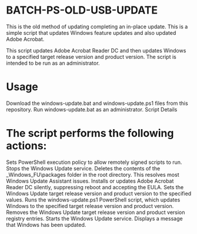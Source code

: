 # BATCH-PS-OLD-USB-UPDATE
This is the old method of updating completing an in-place update. This is a simple script that updates Windows feature updates and also updated Adobe Acrobat.

This script updates Adobe Acrobat Reader DC and then updates Windows to a specified target release version and product version. The script is intended to be run as an administrator.

# Usage
Download the windows-update.bat and windows-update.ps1 files from this repository.
Run windows-update.bat as an administrator.
Script Details

# The script performs the following actions:

Sets PowerShell execution policy to allow remotely signed scripts to run.
Stops the Windows Update service.
Deletes the contents of the _Windows_FU\packages folder in the root directory. This resolves most Windows Update Assistant issues.
Installs or updates Adobe Acrobat Reader DC silently, suppressing reboot and accepting the EULA.
Sets the Windows Update target release version and product version to the specified values.
Runs the windows-update.ps1 PowerShell script, which updates Windows to the specified target release version and product version.
Removes the Windows Update target release version and product version registry entries.
Starts the Windows Update service.
Displays a message that Windows has been updated.
